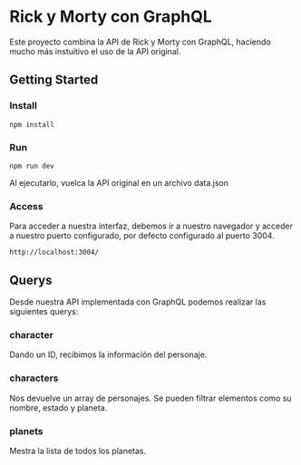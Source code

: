 # Rick y Morty con GraphQL

Este proyecto combina la API de Rick y Morty con GraphQL, haciendo mucho más instuitivo el uso de la API original.

## Getting Started


### Install

```
npm install
```

### Run 

```
npm run dev
```
Al ejecutarlo, vuelca la API original en un archivo data.json
### Access 
Para acceder a nuestra interfaz, debemos ir a nuestro navegador y acceder a nuestro puerto configurado, por defecto configurado al puerto 3004.


```
http://localhost:3004/
```
## Querys

Desde nuestra API implementada con GraphQL podemos realizar las siguientes querys:

### character
Dando un ID, recibimos la información del personaje.
### characters
Nos devuelve un array de personajes.
Se pueden filtrar elementos como su nombre, estado y planeta.
### planets
Mestra la lista de todos los planetas.
